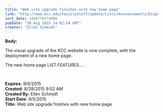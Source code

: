 ```yaml
---
title: "Web site upgrade finishes with new home page"
link: "http://www.kcc.edu/FacultyStaff/update/Lists/Announcements/DispForm.aspx?ID=2017"
sort_date: 1440770574000
pubDate: "28 Aug 2015 14:02:54 GMT"
creator: "Ellen Schmidt"
---
```


<div><b>Body:</b> <div class="ExternalClassB6BDF765DD3843778B2518B13A3B6DFE"><p>​The visual upgrade of the KCC website is now complete, with the deployment of a new home page.</p>
<p>The new home page LiST FEATURES....</p>
<p> </p></div></div>
<div><b>Expires:</b> 9/6/2015</div>
<div><b>Created:</b> 8/28/2015 9:02 AM</div>
<div><b>Created By:</b> Ellen Schmidt</div>
<div><b>Start Date:</b> 9/5/2015</div>
<div><b>Title:</b> Web site upgrade finishes with new home page</div>
